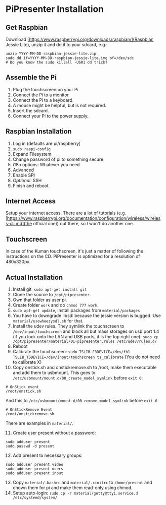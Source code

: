 # PiPresenter Installation

## Get Raspbian
Download [https://www.raspberrypi.org/downloads/raspbian/](Raspbian Jessie Lite), unzip it and dd it to your sdcard, e.g.:
```
unzip YYYY-MM-DD-raspbian-jessie-lite.zip
sudo dd if=YYYY-MM-DD-raspbian-jessie-lite.img of=/dev/sdc
# Do you know the sudo killall -USR1 dd trick?
```

## Assemble the Pi
1. Plug the touchscreen on your Pi.
2. Connect the Pi to a monitor.
3. Connect the Pi to a keyboard.
4. A mouse might be helpful, but is not required.
5. Insert the sdcard.
6. Connect your Pi to the power supply.

## Raspbian Installation
1. Log in (defaults are pi/raspberry)
2. `sudo raspi-config`
3. Expand Filesystem
4. Change password of pi to something secure
5. i18n options: Whatever you need
6. Advanced
7. Enable SPI
8. *Optional:* SSH
9. Finish and reboot

## Internet Access
Setup your internet access.
There are a lot of tutorials (e.g. [https://www.raspberrypi.org/documentation/configuration/wireless/wireless-cli.md](the official one)) out there, so I won't do another one.

## Touchscreen
In case of the Kuman touchscreen, it's just a matter of following the instructions on the CD.
PiPresenter is optimized for a resolution of 480x320px.

## Actual Installation
1. Install git: `sudo apt-get install git`
2. Clone the source to `/opt/pipresenter`.
3. Own that folder as user pi.
4. Create folder `work` and do `chmod 777 work`.
5. `sudo apt-get update`, install packages from `material/packages`
6. You have to downgrade libsdl because the jessie version is bugged. Use `material/usewheezysdl.sh` for that.
7. Install the udev rules. They symlink the touchscreen to `/dev/input/touchscreen` and block all but mass storages on usb port 1.4 (if you look onto the LAN and USB ports, it is the top right one): `sudo cp /opt/pipresenter/material/01-pipresenter.rules /etc/udev/rules.d/`
8. Reboot
9. Calibrate the touchscreen: `sudo TSLIB_FBDEVICE=/dev/fb1 TSLIB_TSDEVICE=/dev/input/touchscreen ts_calibrate`
(You do not need to calibrate X)
10. Copy onstick.sh and onstickremove.sh to /root, make them executable and add them to usbmount.
  This goes to `/etc/usbmount/mount.d/00_create_model_symlink` before `exit 0`:
  ```
  # OnStick event
  /root/onstick.sh
  ```
  And this to `/etc/usbmount/mount.d/00_remove_model_symlink` before `exit 0`:
  ```
  # OnStickRemove Event
  /root/onstickremove.sh
  ```
  There are examples in `material/`.

11. Create user present without a password: 
  ```
  sudo adduser present
  sudo passwd -d present
  ```
12. Add present to necessary groups: 
  ```
  sudo adduser present video
  sudo adduser present users
  sudo adduser present input
  ```
13. Copy `material/.bashrc` and `material/.xinitrc` to `/home/present` and chown them for pi and make them read-only using chmod.
14. Setup auto-login: `sudo cp -r material/getty@tty1.service.d /etc/systemd/system/`

